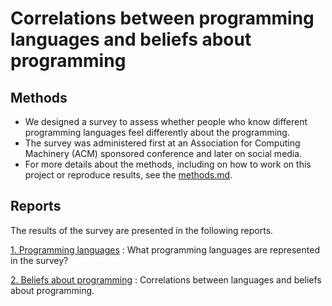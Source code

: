 # Correlations between programming languages and beliefs about programming

## Methods

- We designed a survey to assess whether people who know different
  programming languages feel differently about the programming.
- The survey was administered first at an Association for Computing
  Machinery (ACM) sponsored conference and later on social media.
- For more details about the methods, including on how to work on this project
  or reproduce results, see the [methods.md](methods.md).

## Reports

The results of the survey are presented in the following
reports.

[1. Programming languages](languages.md)
:   What programming languages are represented in the survey?

[2. Beliefs about programming](beliefs.md)
:   Correlations between languages and beliefs about programming.
